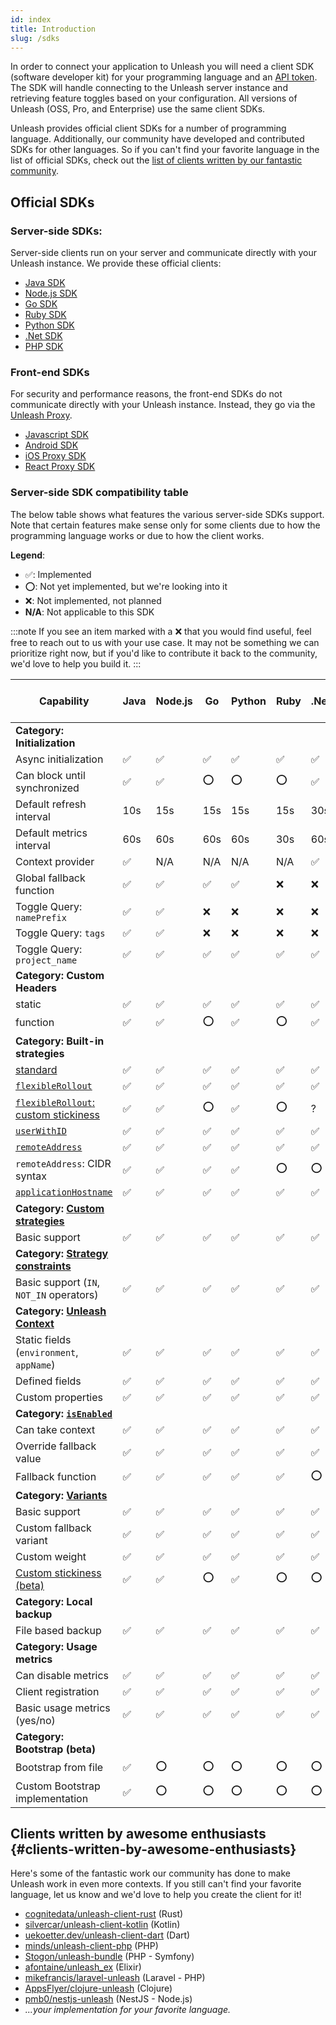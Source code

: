 ```yaml
---
id: index
title: Introduction
slug: /sdks
---
```


In order to connect your application to Unleash you will need a client SDK (software developer kit) for your programming language and an [API token](../user_guide/api-token). The SDK will handle connecting to the Unleash server instance and retrieving feature toggles based on your configuration. All versions of Unleash (OSS, Pro, and Enterprise) use the same client SDKs.

Unleash provides official client SDKs for a number of programming language. Additionally, our community have developed and contributed SDKs for other languages. So if you can't find your favorite language in the list of official SDKs, check out the [list of clients written by our fantastic community](#clients-written-by-awesome-enthusiasts).

## Official SDKs

### Server-side SDKs:

Server-side clients run on your server and communicate directly with your Unleash instance. We provide these official clients:

- [Java SDK](/sdks/java_sdk)
- [Node.js SDK](/sdks/node_sdk)
- [Go SDK](/sdks/go_sdk)
- [Ruby SDK](/sdks/ruby_sdk)
- [Python SDK](/sdks/python_sdk)
- [.Net SDK](/sdks/dot_net_sdk)
- [PHP SDK](/sdks/php_sdk)

### Front-end SDKs

For security and performance reasons, the front-end SDKs do not communicate directly with your Unleash instance. Instead, they go via the [Unleash Proxy](unleash-proxy.md).

- [Javascript SDK](/sdks/proxy-javascript)
- [Android SDK](/sdks/android_proxy_sdk)
- [iOS Proxy SDK](/sdks/proxy-ios)
- [React Proxy SDK](/sdks/proxy-react)


### Server-side SDK compatibility table

The below table shows what features the various server-side SDKs support. Note that certain features make sense only for some clients due to how the programming language works or due to how the client works.

**Legend**:

- ✅: Implemented
- ⭕: Not yet implemented, but we're looking into it
- ❌: Not implemented, not planned
- **N/A**: Not applicable to this SDK

:::note
If you see an item marked with a ❌ that you would find useful, feel free to reach out to us with your use case. It may not be something we can prioritize right now, but if you'd like to contribute it back to the community, we'd love to help you build it.
:::


| Capability                                                                                          | Java | Node.js | Go  | Python | Ruby | .Net | PHP | Unleash Proxy Server |
|-----------------------------------------------------------------------------------------------------|------|---------|-----|--------|------|------|-----|----------------------|
| **Category: Initialization**                                                                        |      |         |     |        |      |      |     |                      |
| Async initialization                                                                                | ✅   | ✅      | ✅  | ✅     | ✅   | ✅   | ✅  | N/A                  |
| Can block until synchronized                                                                        | ✅   | ✅      | ⭕  | ⭕     | ⭕   | ✅   | ⭕  | N/A                  |
| Default refresh interval                                                                            | 10s  | 15s     | 15s | 15s    | 15s  | 30s  | 30s | 5s                   |
| Default metrics interval                                                                            | 60s  | 60s     | 60s | 60s    | 30s  | 60s  | 30s | 30s                  |
| Context provider                                                                                    | ✅   | N/A     | N/A | N/A    | N/A  | ✅   | ✅  | N/A                  |
| Global fallback function                                                                            | ✅   | ✅      | ✅  | ✅     | ❌   | ❌   | ❌  | N/A                  |
| Toggle Query: `namePrefix`                                                                          | ✅   | ✅      | ❌  | ❌     | ❌   | ❌   | ❌  | ✅                   |
| Toggle Query: `tags`                                                                                | ✅   | ✅      | ❌  | ❌     | ❌   | ❌   | ❌  | ✅                   |
| Toggle Query: `project_name`                                                                        | ✅   | ✅      | ✅  | ✅     | ✅   | ✅   | N/A | ✅                   |
| **Category: Custom Headers**                                                                        |      |         |     |        |      |      |     |                      |
| static                                                                                              | ✅   | ✅      | ✅  | ✅     | ✅   | ✅   | ✅  | N/A                  |
| function                                                                                            | ✅   | ✅      | ⭕  | ✅     | ⭕   | ✅   | ⭕  | N/A                  |
| **Category: Built-in strategies**                                                                   |      |         |     |        |      |      |     |                      |
| [standard](../user_guide/activation_strategy#standard)                                              | ✅   | ✅      | ✅  | ✅     | ✅   | ✅   | ✅  | ✅                   |
| [`flexibleRollout`](../user_guide/activation_strategy#gradual-rollout)                              | ✅   | ✅      | ✅  | ✅     | ✅   | ✅   | ✅  | ✅                   |
| [`flexibleRollout`: custom stickiness](../user_guide/activation_strategy#customize-stickiness-beta) | ✅   | ✅      | ⭕  | ✅     | ⭕   | ?    | ✅  | ✅                   |
| [`userWithID`](../user_guide/activation_strategy#userids)                                           | ✅   | ✅      | ✅  | ✅     | ✅   | ✅   | ✅  | ✅                   |
| [`remoteAddress`](../user_guide/activation_strategy#ips)                                            | ✅   | ✅      | ✅  | ✅     | ✅   | ✅   | ✅  | ✅                   |
| `remoteAddress`: CIDR syntax                                                                        | ✅   | ✅      | ✅  | ✅     | ⭕   | ⭕   | ⭕  | ✅                   |
| [`applicationHostname`](../user_guide/activation_strategy#hostnames)                                | ✅   | ✅      | ✅  | ✅     | ✅   | ✅   | ✅  | ✅                   |
| **Category: [Custom strategies](../advanced/custom_activation_strategy)**                           |      |         |     |        |      |      |     |                      |
| Basic support                                                                                       | ✅   | ✅      | ✅  | ✅     | ✅   | ✅   | ✅  | ✅                   |
| **Category: [Strategy constraints](../advanced/strategy_constraints)**                              |      |         |     |        |      |      |     |                      |
| Basic support (`IN`, `NOT_IN` operators)                                                            | ✅   | ✅      | ✅  | ✅     | ✅   | ✅   | ✅  | ✅                   |
| **Category: [Unleash Context](../user_guide/unleash_context)**                                      |      |         |     |        |      |      |     |                      |
| Static fields (`environment`, `appName`)                                                            | ✅   | ✅      | ✅  | ✅     | ✅   | ✅   | ✅  | ✅                   |
| Defined fields                                                                                      | ✅   | ✅      | ✅  | ✅     | ✅   | ✅   | ✅  | ✅                   |
| Custom properties                                                                                   | ✅   | ✅      | ✅  | ✅     | ✅   | ✅   | ✅  | ✅                   |
| **Category: [`isEnabled`](../client-specification#implementation-of-isenabled)**                    |      |         |     |        |      |      |     |                      |
| Can take context                                                                                    | ✅   | ✅      | ✅  | ✅     | ✅   | ✅   | ✅  | ✅                   |
| Override fallback value                                                                             | ✅   | ✅      | ✅  | ✅     | ✅   | ✅   | ✅  | ✅                   |
| Fallback function                                                                                   | ✅   | ✅      | ✅  | ✅     | ✅   | ⭕   | ⭕  | ✅                   |
| **Category: [Variants](../advanced/toggle_variants)**                                               |      |         |     |        |      |      |     |                      |
| Basic support                                                                                       | ✅   | ✅      | ✅  | ✅     | ✅   | ✅   | ✅  | ✅                   |
| Custom fallback variant                                                                             | ✅   | ✅      | ✅  | ✅     | ✅   | ✅   | ✅  | ✅                   |
| Custom weight                                                                                       | ✅   | ✅      | ✅  | ✅     | ✅   | ✅   | ✅  | ✅                   |
| [Custom stickiness (beta)](../advanced/stickiness#custom-stickiness-beta)                           | ✅   | ✅      | ⭕  | ✅     | ⭕   | ⭕   | ✅  | ✅                   |
| **Category: Local backup**                                                                          |      |         |     |        |      |      |     |                      |
| File based backup                                                                                   | ✅   | ✅      | ✅  | ✅     | ✅   | ✅   | ✅  | ✅                   |
| **Category: Usage metrics**                                                                         |      |         |     |        |      |      |     |                      |
| Can disable metrics                                                                                 | ✅   | ✅      | ✅  | ✅     | ✅   | ✅   | ✅  | ✅                   |
| Client registration                                                                                 | ✅   | ✅      | ✅  | ✅     | ✅   | ✅   | ✅  | ✅                   |
| Basic usage metrics (yes/no)                                                                        | ✅   | ✅      | ✅  | ✅     | ✅   | ✅   | ✅  | ✅                   |
| **Category: Bootstrap (beta)**                                                                      |      |         |     |        |      |      |     |                      |
| Bootstrap from file                                                                                 | ✅   | ⭕      | ⭕  | ⭕     | ⭕   | ⭕   | ⭕  | ⭕                   |
| Custom Bootstrap implementation                                                                     | ✅   | ⭕      | ⭕  | ⭕     | ⭕   | ⭕   | ⭕  | ⭕                   |

## Clients written by awesome enthusiasts {#clients-written-by-awesome-enthusiasts}

Here's some of the fantastic work our community has done to make Unleash work in even more contexts. If you still can't find your favorite language, let us know and we'd love to help you create the client for it!

- [cognitedata/unleash-client-rust](https://github.com/cognitedata/unleash-client-rust) (Rust)
- [silvercar/unleash-client-kotlin](https://github.com/silvercar/unleash-client-kotlin) (Kotlin)
- [uekoetter.dev/unleash-client-dart](https://pub.dev/packages/unleash) (Dart)
- [minds/unleash-client-php](https://gitlab.com/minds/unleash-client-php) (PHP)
- [Stogon/unleash-bundle](https://git.stogon.io/Stogon/unleash-bundle/) (PHP - Symfony)
- [afontaine/unleash_ex](https://gitlab.com/afontaine/unleash_ex) (Elixir)
- [mikefrancis/laravel-unleash](https://github.com/mikefrancis/laravel-unleash) (Laravel - PHP)
- [AppsFlyer/clojure-unleash](https://github.com/AppsFlyer/unleash-client-clojure) (Clojure)
- [pmb0/nestjs-unleash](https://github.com/pmb0/nestjs-unleash) (NestJS - Node.js)
- _...your implementation for your favorite language._
